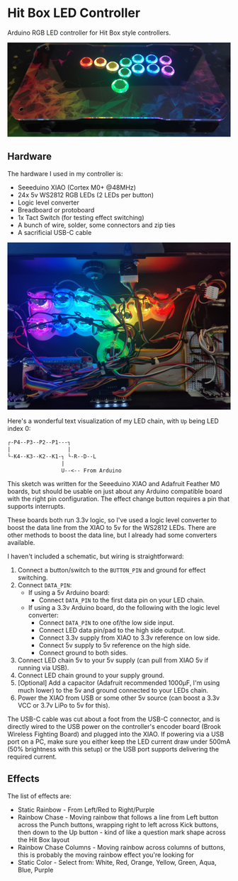 # Hit Box LED Controller

Arduino RGB LED controller for Hit Box style controllers.

![Hit Box RGB LED Showcase](images/image000.jpg)

## Hardware

The hardware I used in my controller is:

* Seeeduino XIAO (Cortex M0+ @48MHz)
* 24x 5v WS2812 RGB LEDs (2 LEDs per button)
* Logic level converter
* Breadboard or protoboard
* 1x Tact Switch (for testing effect switching)
* A bunch of wire, solder, some connectors and zip ties
* A sacrificial USB-C cable 

![Hit Box RGB Wiring](images/image005.jpg)

Here's a wonderful text visualization of my LED chain, with `Up` being LED index 0:

```text
┌-P4--P3--P2--P1---┐
|                  |
└-K4--K3--K2--K1-┐ └-R--D--L
                 |
                 U--<-- From Arduino
```

This sketch was written for the Seeeduino XIAO and Adafruit Feather M0 boards, but should be usable on just about any Arduino compatible board with the right pin configuration. The effect change button requires a pin that supports interrupts.

These boards both run 3.3v logic, so I've used a logic level converter to boost the data line from the XIAO to 5v for the WS2812 LEDs. There are other methods to boost the data line, but I already had some converters available.

I haven't included a schematic, but wiring is straightforward:

1. Connect a button/switch to the `BUTTON_PIN` and ground for effect switching.
1. Connect `DATA_PIN`:
    * If using a 5v Arduino board:
        * Connect `DATA_PIN` to the first data pin on your LED chain.
    * If using a 3.3v Arduino board, do the following with the logic level converter:
        * Connect `DATA_PIN` to one of/the low side input.
        * Connect LED data pin/pad to the high side output.
        * Connect 3.3v supply from XIAO to 3.3v reference on low side.
        * Connect 5v supply to 5v reference on the high side.
        * Connect ground to both sides.
1. Connect LED chain 5v to your 5v supply (can pull from XIAO 5v if running via USB).
1. Connect LED chain ground to your supply ground.
1. [Optional] Add a capacitor (Adafruit recommended 1000µF, I'm using much lower) to the 5v and ground connected to your LEDs chain.
1. Power the XIAO from USB or some other 5v source (can boost a 3.3v VCC or 3.7v LiPo to 5v for this).

The USB-C cable was cut about a foot from the USB-C connector, and is directly wired to the USB power on the controller's encoder board (Brook Wireless Fighting Board) and plugged into the XIAO. If powering via a USB port on a PC, make sure you either keep the LED current draw under 500mA (50% brightness with this setup) or the USB port supports delivering the required current.

## Effects

The list of effects are:

* Static Rainbow - From Left/Red to Right/Purple
* Rainbow Chase - Moving rainbow that follows a line from Left button across the Punch buttons, wrapping right to left across Kick buttons, then down to the Up button - kind of like a question mark shape across the Hit Box layout
* Rainbow Chase Columns - Moving rainbow across columns of buttons, this is probably the moving rainbow effect you're looking for
* Static Color - Select from: White, Red, Orange, Yellow, Green, Aqua, Blue, Purple
